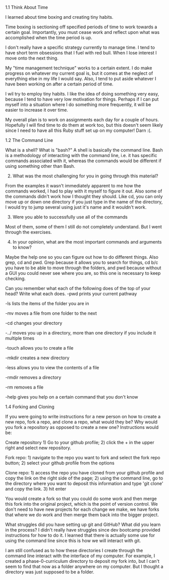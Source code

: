 1.1 Think About Time

I learned about time boxing and creating tiny habits.

Time boxing is sectioning off specified periods of time to work towards a certain goal. Importantly, you must cease work and reflect upon what was accomplished when the time period is up.

I don't really have a specific strategy currently to manage time. I tend to have short term obsessions that I fuel with red bull. When I lose interest I move onto the next thing.

My "time management technique" works to a certain extent. I do make progress on whatever my current goal is, but it comes at the neglect of everything else in my life I would say. Also, I tend to put aside whatever I have been working on after a certain period of time.

I wil try to employ tiny habits. I like the idea of doing something very easy, because I tend to have very low motivation for things. Perhaps if I can put myself into a situation where I do something more frequently, it will be easier to increase it over time.

My overall plan is to work on assignments each day for a couple of hours. Hopefully I will find time to do them at work too, but this doesn't seem likely since I need to have all this Ruby stuff set up on my computer! Darn :(.

1.2 The Command Line

What is a shell? What is "bash?"
A shell is basically the command line. Bash is a methodology of interacting with the command line, i.e. it has specific commands associated with it, whereas the commands would be different if using something other than Bash.

2. What was the most challenging for you in going through this material?

From the examples it wasn't immediately apparent to me how the commands worked, I had to play with it myself to figure it out. Also some of the commands didn't work how I thought they should. Like cd, you can only move up or down one directory if you just type in the name of the directory, I would try to jump several using just it's name and it wouldn't work.

3. Were you able to successfully use all of the commands

Most of them, some of them I still do not completely understand. But I went through the exercises.

4. In your opinion, what are the most important commands and arguments to know?

Maybe the help one so you can figure out how to do different things. Also grep, cd and pwd. Grep because it allows you to search for things, cd b/c you have to be able to move through the folders, and pwd because without a GUI you could never see where you are, so this one is necessary to keep checking.

Can you remember what each of the following does of the top of your head? Write what each does.
-pwd prints your current pathway

-ls lists the items of the folder you are in

-mv moves a file from one folder to the next

-cd changes your directory

-../ moves you up in a directory, more than one directory if you include it multiple times

-touch allows you to create a file

-mkdir creates a new directory

-less allows you to view the contents of a file

-rmdir removes a directory

-rm removes a file

-help gives you help on a certain command that you don't know


1.4 Forking and Cloning

If you were going to write instructions for a new person on how to create a new repo, fork a repo, and clone a repo, what would they be? Why would you fork a repository as opposed to create a new one?
Instructions would be:

Create repository 1) Go to your github profile; 2) click the + in the upper right and select new repository.

Fork repo: 1) navigate to the repo you want to fork and select the fork repo button; 2) select your github profile from the options

Clone repo: 1) access the repo you have cloned from your github profile and copy the link on the right side of the page; 2) using the command line, go to the directory where you want to deposit this information and type 'git clone' and copy the link. 3) hit enter

You would create a fork so that you could do some work and then merge this fork into the original project, which is the point of version control. We don't need to have new projects for each change we make, we have forks that where we do work and then merge them back into the bigger project.

What struggles did you have setting up git and GitHub? What did you learn in the process?
I didn't really have struggles since dev bootcamp provided instructions for how to do it. I learned that there is actually some use for using the command line since this is how we will interact with git.

I am still confused as to how these directories I create through the command line interact with the interface of my computer. For example, I created a phase-0-curriculum directory to deposit my fork into, but I can't seem to find that now as a folder anywhere on my computer. But I thought a directory was just supposed to be a folder.